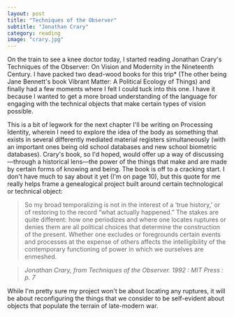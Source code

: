 ```yaml
---
layout: post
title: "Techniques of the Observer"
subtitle: "Jonathan Crary"
category: reading
image: "crary.jpg"
---
```


On the train to see a knee doctor today, I started reading Jonathan Crary's Techniques of the Observer: On Vision and Modernity in the Nineteenth Century. I have packed two dead-wood books for this trip* (The other being Jane Bennett's book Vibrant Matter: A Political Ecology of Things) and finally had a few moments where I felt I could tuck into this one. I have it because I wanted to get a more broad understanding of the language for engaging with the technical objects that make certain types of vision possible.

This is a bit of legwork for the next chapter I'll be writing on Processing Identity, wherein I need to explore the idea of the body as something that exists in several differently mediated material registers simultaneously (with an important ones being old school databases and new school biometric databases). Crary's book, so I'd hoped, would offer up a way of discussing—through a historical lens—the power of the things that make and are made by certain forms of knowing and being. The book is off to a cracking start. I don't have much to say about it yet (I'm on page 10), but this quote for me really helps frame a genealogical project built around certain technological or technical object:

> So my broad temporalizing is not in the interest of a ‘true history,’ or of restoring to the record “what actually happened.” The stakes are quite different: how one periodizes and where one locates ruptures or denies them are all political choices that determine the construction of the present. Whether one excludes or foregrounds certain events and processes at the expense of others affects the intelligibility of the contemporary functioning of power in which we ourselves are enmeshed.

> <cite>Jonathan Crary, from Techniques of the Observer. 1992 : MIT Press : p. 7</cite>

While I'm pretty sure my project won't be about locating any ruptures, it will be about reconfiguring the things that we consider to be self-evident about objects that populate the terrain of late-modern war.

